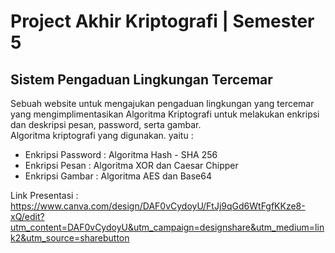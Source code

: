 # Project Akhir Kriptografi | Semester 5

## Sistem Pengaduan Lingkungan Tercemar

Sebuah website untuk mengajukan pengaduan lingkungan yang tercemar yang mengimplimentasikan Algoritma Kriptografi untuk melakukan enkripsi dan deskripsi pesan, password, serta gambar. <br>
Algoritma kriptografi yang digunakan. yaitu :
* Enkripsi Password : Algoritma Hash - SHA 256
* Enkripsi Pesan    : Algoritma XOR dan Caesar Chipper
* Enkripsi Gambar   : Algoritma AES dan Base64

Link Presentasi : https://www.canva.com/design/DAF0vCydoyU/FtJj9qGd6WtFgfKKze8-xQ/edit?utm_content=DAF0vCydoyU&utm_campaign=designshare&utm_medium=link2&utm_source=sharebutton
